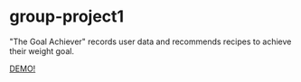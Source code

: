 # group-project1

"The Goal Achiever" records user data and recommends recipes to achieve their weight goal.

[DEMO!](https://jaksik.github.io/group-project1/)
